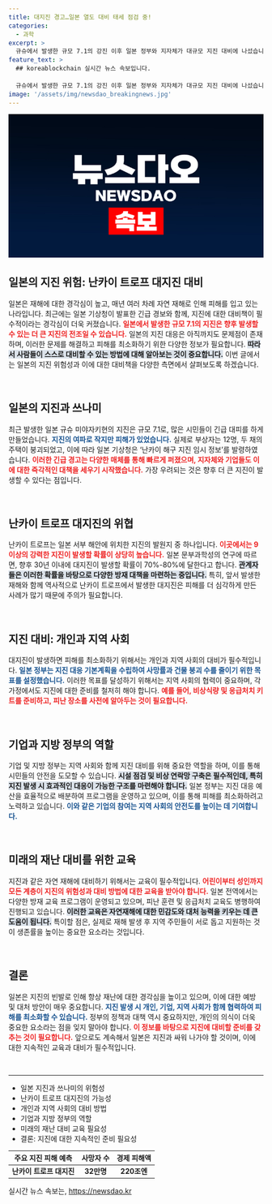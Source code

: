 ```yaml
---
title: 대지진 경고…일본 열도 대비 태세 점검 중!
categories:
  - 과학
excerpt: >
  규슈에서 발생한 규모 7.1의 강진 이후 일본 정부와 지자체가 대규모 지진 대비에 나섰습니다. 기상청은 34m 쓰나미 발생 가능성에 경고하며, 최대 32만명의 희생과 220조 엔에 달하는 피해를 예고했습니다. 지금이야말로 철저한 대비가 필요합니다!
feature_text: >
  ## koreablockchain 실시간 뉴스 속보입니다.

  규슈에서 발생한 규모 7.1의 강진 이후 일본 정부와 지자체가 대규모 지진 대비에 나섰습니다. 기상청은 34m 쓰나미 발생 가능성에 경고하며, 최대 32만명의 희생과 220조 엔에 달하는 피해를 예고했습니다. 지금이야말로 철저한 대비가 필요합니다!
image: '/assets/img/newsdao_breakingnews.jpg'
---
```


<p><img src="/assets/img/newsdao_breakingnews.jpg" alt="koreablockchain 속보" /></p>

<h2 data-ke-size="size26">일본의 지진 위험: 난카이 트로프 대지진 대비</h2>

<p data-ke-size="size16">일본은 재해에 대한 경각심이 높고, 매년 여러 차례 자연 재해로 인해 피해를 입고 있는 나라입니다. 최근에는 일본 기상청이 발표한 긴급 경보와 함께, 지진에 대한 대비책이 필수적이라는 경각심이 더욱 커졌습니다. <b><span style="color: #ee2323;">일본에서 발생한 규모 7.1의 지진은 향후 발생할 수 있는 더 큰 지진의 전조일 수 있습니다.</span></b> 일본의 지진 대응은 아직까지도 문제점이 존재하며, 이러한 문제를 해결하고 피해를 최소화하기 위한 다양한 정보가 필요합니다. <b><span style="background-color: #21538527;">따라서 사람들이 스스로 대비할 수 있는 방법에 대해 알아보는 것이 중요합니다.</span></b> 이번 글에서는 일본의 지진 위험성과 이에 대한 대비책을 다양한 측면에서 살펴보도록 하겠습니다.</p>

<p data-ke-size="size16">&nbsp;</p>

<h2 data-ke-size="size26">일본의 지진과 쓰나미</h2>

<p data-ke-size="size16">최근 발생한 일본 규슈 미야자키현의 지진은 규모 7.1로, 많은 시민들이 긴급 대피를 하게 만들었습니다. <b><span style="color: #1a5490;">지진의 여파로 작지만 피해가 있었습니다.</span></b> 실제로 부상자는 12명, 두 채의 주택이 붕괴되었고, 이에 따라 일본 기상청은 ‘난카이 해구 지진 임시 정보’를 발령하였습니다. <b><span style="color: #ee2323;">이러한 긴급 경고는 다양한 매체를 통해 빠르게 퍼졌으며, 지자체와 기업들도 이에 대한 즉각적인 대책을 세우기 시작했습니다.</span></b> 가장 우려되는 것은 향후 더 큰 지진이 발생할 수 있다는 점입니다.</p>

<p data-ke-size="size16">&nbsp;</p>

<h2 data-ke-size="size26">난카이 트로프 대지진의 위협</h2>

<p data-ke-size="size16">난카이 트로프는 일본 서부 해안에 위치한 지진의 발원지 중 하나입니다. <b><span style="color: #ee2323;">이곳에서는 9 이상의 강력한 지진이 발생할 확률이 상당히 높습니다.</span></b> 일본 문부과학성의 연구에 따르면, 향후 30년 이내에 대지진이 발생할 확률이 70%-80%에 달한다고 합니다. <b><span style="background-color: #21538527;">관계자들은 이러한 확률을 바탕으로 다양한 방재 대책을 마련하는 중입니다.</span></b> 특히, 앞서 발생한 재해와 함께 역사적으로 난카이 트로프에서 발생한 대지진은 피해를 더 심각하게 만든 사례가 많기 때문에 주의가 필요합니다.</p>

<p data-ke-size="size16">&nbsp;</p>

<h2 data-ke-size="size26">지진 대비: 개인과 지역 사회</h2>

<p data-ke-size="size16">대지진이 발생하면 피해를 최소화하기 위해서는 개인과 지역 사회의 대비가 필수적입니다. <b><span style="color: #1a5490;">일본 정부는 지진 대응 기본계획을 수립하여 사망률과 건물 붕괴 수를 줄이기 위한 목표를 설정했습니다.</span></b> 이러한 목표를 달성하기 위해서는 지역 사회의 협력이 중요하며, 각 가정에서도 지진에 대한 준비를 철저히 해야 합니다. <b><span style="color: #ee2323;">예를 들어, 비상식량 및 응급처치 키트를 준비하고, 피난 장소를 사전에 알아두는 것이 필요합니다.</span></b></p>

<p data-ke-size="size16">&nbsp;</p>

<h2 data-ke-size="size26">기업과 지방 정부의 역할</h2>

<p data-ke-size="size16">기업 및 지방 정부는 지역 사회와 함께 지진 대비를 위해 중요한 역할을 하며, 이를 통해 시민들의 안전을 도모할 수 있습니다. <b><span style="background-color: #21538527;">시설 점검 및 비상 연락망 구축은 필수적인데, 특히 지진 발생 시 효과적인 대응이 가능한 구조를 마련해야 합니다.</span></b> 일본 정부는 지진 대응 예산을 효율적으로 배분하여 프로그램을 운영하고 있으며, 이를 통해 피해를 최소화하려고 노력하고 있습니다. <b><span style="color: #1a5490;">이와 같은 기업의 참여는 지역 사회의 안전도를 높이는 데 기여합니다.</span></b></p>

<p data-ke-size="size16">&nbsp;</p>

<h2 data-ke-size="size26">미래의 재난 대비를 위한 교육</h2>

<p data-ke-size="size16">지진과 같은 자연 재해에 대비하기 위해서는 교육이 필수적입니다. <b><span style="color: #ee2323;">어린이부터 성인까지 모든 계층이 지진의 위험성과 대비 방법에 대한 교육을 받아야 합니다.</span></b> 일본 전역에서는 다양한 방재 교육 프로그램이 운영되고 있으며, 피난 훈련 및 응급처치 교육도 병행하여 진행되고 있습니다. <b><span style="background-color: #21538527;">이러한 교육은 자연재해에 대한 민감도와 대처 능력을 키우는 데 큰 도움이 됩니다.</span></b> 특이할 점은, 실제로 재해 발생 후 지역 주민들이 서로 돕고 지원하는 것이 생존률을 높이는 중요한 요소라는 것입니다.</p>

<p data-ke-size="size16">&nbsp;</p>

<h2 data-ke-size="size26">결론</h2>

<p data-ke-size="size16">일본은 지진의 빈발로 인해 항상 재난에 대한 경각심을 높이고 있으며, 이에 대한 예방 및 대처 방안이 매우 중요합니다. <b><span style="color: #1a5490;">지진 발생 시 개인, 기업, 지역 사회가 함께 협력하여 피해를 최소화할 수 있습니다.</span></b> 정부의 정책과 대책 역시 중요하지만, 개인의 의식이 더욱 중요한 요소라는 점을 잊지 말아야 합니다. <b><span style="color: #ee2323;">이 정보를 바탕으로 지진에 대비할 준비를 갖추는 것이 필요합니다.</span></b> 앞으로도 계속해서 일본은 지진과 싸워 나가야 할 것이며, 이에 대한 지속적인 교육과 대비가 필수적입니다.</p>

<p data-ke-size="size16">&nbsp;</p>

<hr>

<ul>
    <li>일본 지진과 쓰나미의 위험성</li>
    <li>난카이 트로프 대지진의 가능성</li>
    <li>개인과 지역 사회의 대비 방법</li>
    <li>기업과 지방 정부의 역할</li>
    <li>미래의 재난 대비 교육 필요성</li>
    <li>결론: 지진에 대한 지속적인 준비 필요성</li>
</ul>

<table>
    <thead>
        <tr>
            <th>주요 지진 피해 예측</th>
            <th>사망자 수</th>
            <th>경제 피해액</th>
        </tr>
    </thead>
    <tbody>
        <tr>
            <td style="text-align: center; height: 17px;"><b>난카이 트로프 대지진</b></td>
            <td style="text-align: center; height: 17px;"><b>32만명</b></td>
            <td style="text-align: center; height: 17px;"><b>220조엔</b></td>
        </tr>
    </tbody>
</table>
실시간 뉴스 속보는, <a href="https://newsdao.kr" rel="dofollow">https://newsdao.kr</a>


